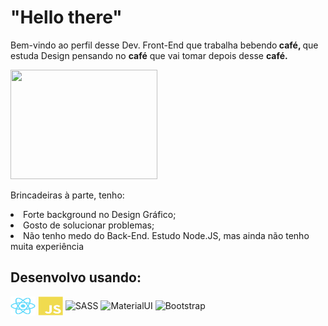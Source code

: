 <h1>"Hello there"</h1>
<p>Bem-vindo ao perfil desse Dev. Front-End que trabalha bebendo<strong> café, </strong>que <br> estuda Design pensando no <strong>café</strong> que vai tomar depois desse <strong>café.</strong></p>

  <img  width="235" height="175" src="https://i.giphy.com/media/ceeFbVxiZzMBi/giphy.webp" onerror="this.onerror=null;this.src='https://i.giphy.com/ceeFbVxiZzMBi.gif';" alt="">
<p>Brincadeiras à parte, tenho:
  <li>Forte background no Design Gráfico;</li> 
  <li>Gosto de solucionar problemas;</li>
  <li>Não tenho medo do Back-End. Estudo Node.JS, mas ainda não tenho muita experiência</li>
</p>

<h2>Desenvolvo usando:</h2>
<div style="display: inline_block">
  <img align="center" alt="React" height="30" width="40" src="https://raw.githubusercontent.com/devicons/devicon/master/icons/react/react-original.svg">
  <img align="center" alt="Js" height="30" width="40" src="https://raw.githubusercontent.com/devicons/devicon/master/icons/javascript/javascript-plain.svg">
  <img align="center" alt="SASS" height="30" width="40" src="https://cdn.jsdelivr.net/gh/devicons/devicon/icons/sass/sass-original.svg" />
  <img align="center" alt="MaterialUI" height="30" width="40" src="https://cdn.jsdelivr.net/gh/devicons/devicon/icons/materialui/materialui-original.svg" />
  <img align="center" alt="Bootstrap" height="30" width="40" src="https://cdn.jsdelivr.net/gh/devicons/devicon/icons/bootstrap/bootstrap-plain.svg" />
</div>
